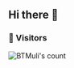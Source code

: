 ## Hi there 👋

### 👀 Visitors

<img src="https://count.getloli.com/get/@btmuli?theme=gelbooru" alt="BTMuli's count"/>
<!--
**KazeLiu/KazeLiu** is a ✨ _special_ ✨ repository because its `README.md` (this file) appears on your GitHub profile.

Here are some ideas to get you started:

- 🔭 I’m currently working on ...
- 🌱 I’m currently learning ...
- 👯 I’m looking to collaborate on ...
- 🤔 I’m looking for help with ...
- 💬 Ask me about ...
- 📫 How to reach me: ...
- 😄 Pronouns: ...
- ⚡ Fun fact: ...
-->
